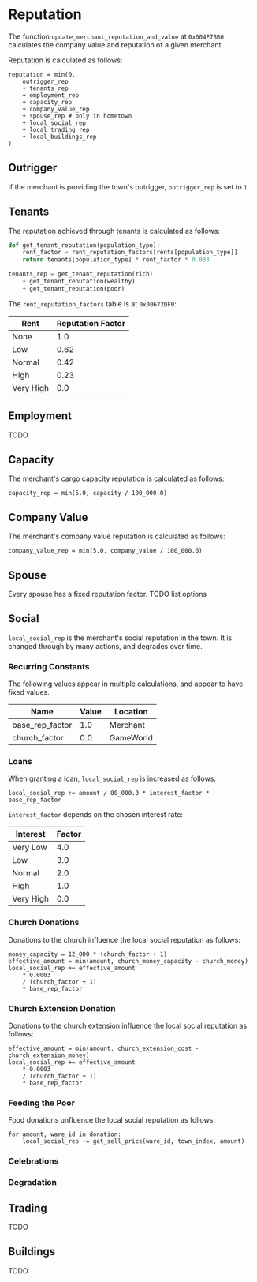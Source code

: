# Reputation
The function `update_merchant_reputation_and_value` at `0x004F7BB0` calculates the company value and reputation of a given merchant.

Reputation is calculated as follows:
```
reputation = min(0,
    outrigger_rep
    + tenants_rep
    + employment_rep
    + capacity_rep
    + company_value_rep
    + spouse_rep # only in hometown
    + local_social_rep
    + local_trading_rep
    + local_buildings_rep
)
```

## Outrigger
If the merchant is providing the town's outrigger, `outrigger_rep` is set to `1`.

## Tenants
The reputation achieved through tenants is calculated as follows:
```python
def get_tenant_reputation(population_type):
    rent_factor = rent_reputation_factors[rents[population_type]]
    return tenants[population_type] * rent_factor * 0.003

tenants_rep = get_tenant_reputation(rich)
    + get_tenant_reputation(wealthy)
    + get_tenant_reputation(poor)
```

The `rent_reputation_factors` table is at `0x00672DF0`:

|Rent|Reputation Factor|
|-|-|
|None|1.0|
|Low|0.62|
|Normal|0.42|
|High|0.23|
|Very High|0.0|

## Employment
TODO

## Capacity
The merchant's cargo capacity reputation is calculated as follows:
```
capacity_rep = min(5.0, capacity / 100_000.0)
```

## Company Value
The merchant's company value reputation is calculated as follows:
```
company_value_rep = min(5.0, company_value / 100_000.0)
```

## Spouse
Every spouse has a fixed reputation factor.
TODO list options

## Social
`local_social_rep` is the merchant's social reputation in the town.
It is changed through by many actions, and degrades over time.

### Recurring Constants
The following values appear in multiple calculations, and appear to have fixed values.

|Name|Value|Location|
|-|-|-|
|base_rep_factor|1.0|Merchant|
|church_factor|0.0|GameWorld|

### Loans
When granting a loan, `local_social_rep` is increased as follows:
```
local_social_rep += amount / 80_000.0 * interest_factor * base_rep_factor
```
`interest_factor` depends on the chosen interest rate:

|Interest|Factor|
|-|-|
|Very Low|4.0|
|Low|3.0|
|Normal|2.0|
|High|1.0|
|Very High|0.0|

### Church Donations
Donations to the church influence the local social reputation as follows:
```
money_capacity = 12_000 * (church_factor + 1)
effective_amount = min(amount, church_money_capacity - church_money)
local_social_rep += effective_amount
    * 0.0003
    / (church_factor + 1)
    * base_rep_factor
```

### Church Extension Donation
Donations to the church extension influence the local social reputation as follows:
```
effective_amount = min(amount, church_extension_cost - church_extension_money)
local_social_rep += effective_amount
    * 0.0003
    / (church_factor + 1)
    * base_rep_factor
```

### Feeding the Poor
Food donations unfluence the local social reputation as follows:
```
for amount, ware_id in donation:
    local_social_rep += get_sell_price(ware_id, town_index, amount)
```

### Celebrations

### Degradation

## Trading
TODO

## Buildings
TODO
